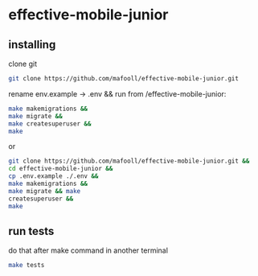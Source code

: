 # effective-mobile-junior

## installing

clone git

```bash
git clone https://github.com/mafooll/effective-mobile-junior.git
```

rename env.example -> .env && run from /effective-mobile-junior:

```bash
make makemigrations &&
make migrate &&
make createsuperuser &&
make
```

or

```bash
git clone https://github.com/mafooll/effective-mobile-junior.git &&
cd effective-mobile-junior &&
cp .env.example ./.env &&
make makemigrations &&
make migrate && make
createsuperuser &&
make
```

## run tests

do that after make command in another terminal

```bash
make tests

```
